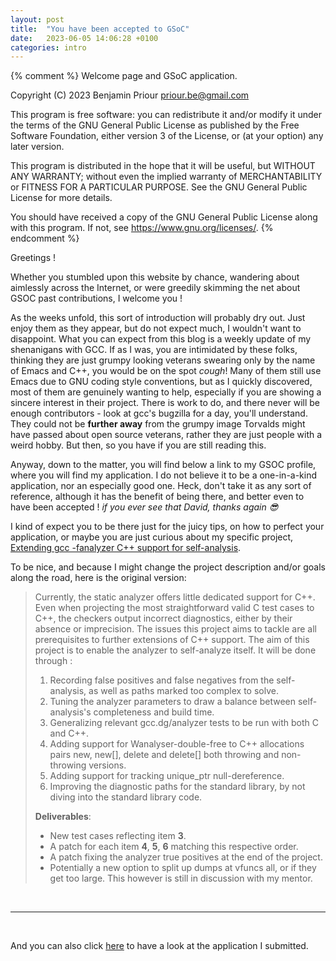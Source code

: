 ```yaml
---
layout: post
title:  "You have been accepted to GSoC"
date:   2023-06-05 14:06:28 +0100
categories: intro
---
```


{% comment %}
Welcome page and GSoC application.

Copyright (C) 2023  Benjamin Priour <priour.be@gmail.com>

This program is free software: you can redistribute it and/or modify
it under the terms of the GNU General Public License as published by
the Free Software Foundation, either version 3 of the License, or
(at your option) any later version.

This program is distributed in the hope that it will be useful,
but WITHOUT ANY WARRANTY; without even the implied warranty of
MERCHANTABILITY or FITNESS FOR A PARTICULAR PURPOSE.  See the
GNU General Public License for more details.

You should have received a copy of the GNU General Public License
along with this program.  If not, see <https://www.gnu.org/licenses/>.
{% endcomment %}

Greetings !

Whether you stumbled upon this website by chance, wandering about aimlessly across the Internet, or were greedily skimming the net about GSOC past contributions, I welcome you !

As the weeks unfold, this sort of introduction will probably dry out. Just enjoy them as they appear, but do not expect much, I wouldn't want to disappoint. What you can expect from this blog is a weekly update of my shenanigans with GCC.
If as I was, you are intimidated by these folks, thinking they are just grumpy looking veterans swearing only by the name of Emacs and C++, you would be on the spot *cough*! Many of them still use Emacs due to GNU coding style conventions, but as I quickly discovered, most of them are genuinely wanting to help, especially if you are showing a sincere interest in their project.
There is work to do, and there never will be enough contributors - look at gcc's bugzilla for a day, you'll understand.
They could not be  **further away** from the grumpy image Torvalds might have passed about open source veterans, rather they are just people with a weird hobby. But then, so you have if you are still reading this.

Anyway, down to the matter, you will find below a link to my GSOC profile, where you will find my application.
I do not believe it to be a one-in-a-kind application, nor an especially good one. Heck, don't take it as any sort of reference,
although it has the benefit of being there, and better even to have been accepted ! *if you ever see that David, thanks again :sunglasses:* 


I kind of expect you to be there just for the juicy tips, on how to perfect your application, or maybe you are just curious about my specific project, [Extending gcc -fanalyzer C++ support for self-analysis](https://summerofcode.withgoogle.com/programs/2023/projects/6t9Yjufu).

To be nice, and because I might change the project description and/or goals along the road, here is the original version:


> Currently, the static analyzer offers little dedicated support for C++.
> Even when projecting the most straightforward valid C test cases to C++, the checkers output incorrect diagnostics, either by their absence or imprecision. The issues this project aims to tackle are all prerequisites to further extensions of C++ support. The aim of this project is to enable the analyzer to self-analyze itself.
It will be done through :
> 1. Recording false positives and false negatives from the self-analysis, as well as paths marked too complex to solve.
> 2. Tuning the analyzer parameters to draw a balance between self-analysis's completeness and build time.
> 3. Generalizing relevant gcc.dg/analyzer tests to be run with both C and C++.
> 4. Adding support for Wanalyser-double-free to C++ allocations pairs new, new[], delete and delete[] both throwing and non-throwing versions.
> 5. Adding support for tracking unique_ptr null-dereference.
> 6. Improving the diagnostic paths for the standard library, by not diving into the standard library code. 
> 
> **Deliverables**:
> - New test cases reflecting item **3**.
> - A patch for each item **4**, **5**, **6** matching this respective order.
> - A patch fixing the analyzer true positives at the end of the project.
> - Potentially a new option to split up dumps at vfuncs all, or if they get too large. This however is still in discussion with my mentor.

<br>

---

<br>

And you can also click [here]({{site.baseurl}}/assets/pdf/application-gsoc23.pdf) to have a look at the application I submitted.